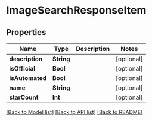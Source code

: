# ImageSearchResponseItem

## Properties
Name | Type | Description | Notes
------------ | ------------- | ------------- | -------------
**description** | **String** |  | [optional] 
**isOfficial** | **Bool** |  | [optional] 
**isAutomated** | **Bool** |  | [optional] 
**name** | **String** |  | [optional] 
**starCount** | **Int** |  | [optional] 

[[Back to Model list]](../README.md#documentation-for-models) [[Back to API list]](../README.md#documentation-for-api-endpoints) [[Back to README]](../README.md)


